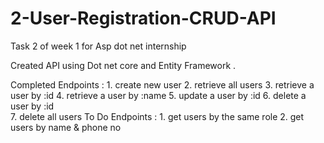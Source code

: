 # 2-User-Registration-CRUD-API
Task 2 of week 1 for Asp dot net internship 


  Created API using Dot net core and Entity Framework . 
  
  Completed Endpoints : 
    1. create new user 
    2. retrieve all users 
    3. retrieve a user by :id
    4. retrieve a user by :name
    5. update a user by :id
    6. delete a user by :id  
    7. delete all users
  To Do Endpoints : 
    1. get users by the same role
    2. get users by name & phone no
